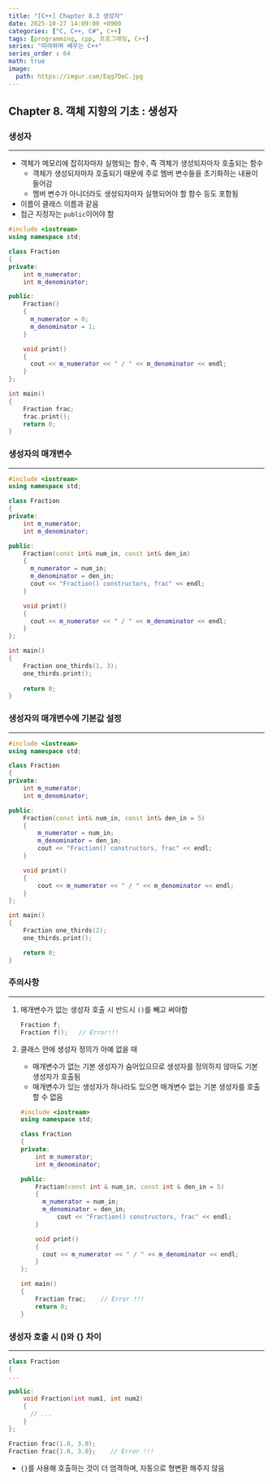 ```yaml
---
title: "[C++] Chapter 8.3 생성자"
date: 2025-10-27 14:09:00 +0900
categories: ["C, C++, C#", C++]
tags: [programming, cpp, 프로그래밍, C++]
series: "따라하며 배우는 C++"
series_order : 64
math: true
image:
  path: https://imgur.com/Eqg7DeC.jpg
---
```


## Chapter 8. 객체 지향의 기초 : 생성자

### 생성자

---

- 객체가 메모리에 잡히자마자 실행되는 함수, 즉 객체가 생성되자마자 호출되는 함수
  - 객체가 생성되자마자 호출되기 때문에 주로 멤버 변수들을 초기화하는 내용이 들어감
  - 멤버 변수가 아니더라도 생성되자마자 실행되어야 할 함수 등도 포함됨
- 이름이 클래스 이름과 같음
- 접근 지정자는 `public`이어야 함

```cpp
#include <iostream>
using namespace std;

class Fraction
{
private:
    int m_numerator;
    int m_denominator;

public:
    Fraction()
    {
      m_numerator = 0;  
      m_denominator = 1;
    }

    void print()
    {
      cout << m_numerator << " / " << m_denominator << endl;
    }
};

int main()
{
    Fraction frac;
    frac.print();
    return 0;
}
```

### 생성자의 매개변수

---

```cpp
#include <iostream>
using namespace std;

class Fraction
{
private:  
    int m_numerator; 
    int m_denominator; 

public:
    Fraction(const int& num_in, const int& den_in)
    {
      m_numerator = num_in;  
      m_denominator = den_in;
      cout << "Fraction() constructors, frac" << endl;
    }

    void print()
    {
      cout << m_numerator << " / " << m_denominator << endl;
    }
};

int main()
{
    Fraction one_thirds(1, 3);
    one_thirds.print();
    
    return 0;
}
```

### 생성자의 매개변수에 기본값 설정

---

```cpp
#include <iostream>
using namespace std;

class Fraction
{
private:  
    int m_numerator; 
    int m_denominator; 

public:
    Fraction(const int& num_in, const int& den_in = 5)
    {
        m_numerator = num_in;  
        m_denominator = den_in;
        cout << "Fraction() constructors, frac" << endl;
    }

    void print()
    {
        cout << m_numerator << " / " << m_denominator << endl;
    }
};

int main()
{
    Fraction one_thirds(2);
    one_thirds.print();

    return 0;
}
```

### 주의사항

---

1. 매개변수가 없는 생성자 호출 시 반드시 `()`를 빼고 써야함
    ```cpp
    Fraction f;
    Fraction f();   // Error!!!
    ```
2. 클래스 안에 생성자 정의가 아예 없을 때
    - 매개변수가 없는 기본 생성자가 숨어있으므로 생성자를 정의하지 않아도 기본 생성자가 호출됨
    - 매개변수가 있는 생성자가 하나라도 있으면 매개변수 없는 기본 생성자를 호출할 수 없음  

    ```cpp
    #include <iostream>
    using namespace std;

    class Fraction
    {
    private:  
        int m_numerator; 
        int m_denominator; 

    public:
        Fraction(const int & num_in, const int & den_in = 5)
        {
          m_numerator = num_in;  
          m_denominator = den_in;
              cout << "Fraction() constructors, frac" << endl;
        }

        void print()
        {
          cout << m_numerator << " / " << m_denominator << endl;
        }
    };

    int main()
    {
        Fraction frac;    // Error !!!
        return 0;
    }
    ```

### 생성자 호출 시 ()와 {} 차이

---

```cpp
class Fraction
{
...

public:
    void Fraction(int num1, int num2)
    {
      // ...
    }
};

Fraction frac(1.0, 3.0);
Fraction frac{1.0, 3.0};    // Error !!!
```

- `{}`를 사용해 호출하는 것이 더 엄격하며, 자동으로 형변환 해주지 않음
